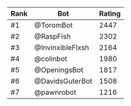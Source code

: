 Rank|Bot|Rating
---|---|---
#1|@ToromBot|2447
#2|@RaspFish|2302
#3|@InvinxibleFlxsh|2164
#4|@colinbot|1980
#5|@OpeningsBot|1817
#6|@DavidsGuterBot|1508
#7|@pawnrobot|1216
